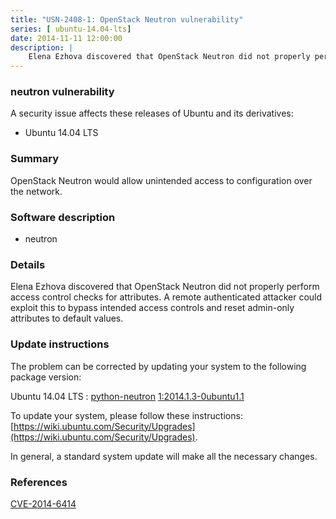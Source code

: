 ```yaml
---
title: "USN-2408-1: OpenStack Neutron vulnerability"
series: [ ubuntu-14.04-lts]
date: 2014-11-11 12:00:00
description: |
    Elena Ezhova discovered that OpenStack Neutron did not properly perform access control checks for attributes. A remote authenticated attacker could exploit this to bypass intended access controls and reset admin-only attributes to default values. 
--- 
```

 
### neutron vulnerability

A security issue affects these releases of Ubuntu and its derivatives:

* Ubuntu 14.04 LTS

### Summary

OpenStack Neutron would allow unintended access to configuration over the network.

### Software description

* neutron 

### Details

Elena Ezhova discovered that OpenStack Neutron did not properly perform access control checks for attributes. A remote authenticated attacker could exploit this to bypass intended access controls and reset admin-only attributes to default values. 

### Update instructions

The problem can be corrected by updating your system to the following package version:

Ubuntu 14.04 LTS
 : [python-neutron](https://launchpad.net/ubuntu/+source/neutron) <span> [1:2014.1.3-0ubuntu1.1](https://launchpad.net/ubuntu/+source/neutron/1:2014.1.3-0ubuntu1.1) </span> 

To update your system, please follow these instructions: [https://wiki.ubuntu.com/Security/Upgrades](https://wiki.ubuntu.com/Security/Upgrades).

In general, a standard system update will make all the necessary changes. 

### References

 [CVE-2014-6414](http://people.ubuntu.com/~ubuntu-security/cve/CVE-2014-6414)
 
